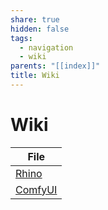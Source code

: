 ```yaml
---
share: true
hidden: false
tags:
  - navigation
  - wiki
parents: "[[index]]"
title: Wiki
---
```


# Wiki

| File                         |
| ---------------------------- |
| [Rhino](./Rhino.md)     |
| [ComfyUI](./ComfyUI.md) |

